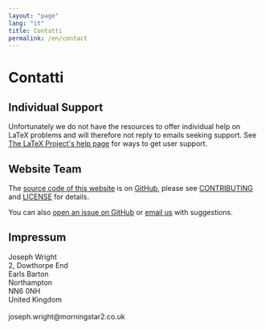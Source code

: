 ```yaml
---
layout: "page"
lang: "it"
title: Contatti
permalink: /en/contact
---
```


# Contatti

## Individual Support

Unfortunately we do not have the resources to offer individual help on LaTeX problems and will therefore not reply to emails seeking support. See [The LaTeX Project's help page](https://www.latex-project.org/help/) for ways to get user support.

## Website Team

The [source code of this website](https://github.com/learnlatex/learnlatex.github.io/) is on [GitHub](https://github.com/learnlatex/), please see [CONTRIBUTING](../CONTRIBUTING) and [LICENSE](../LICENSE) for details.

You can also [open an issue on GitHub](https://github.com/learnlatex/learnlatex.github.io/issues) or [email us](mailto:texfaq@texfaq.org) with suggestions.

## Impressum

<p>Joseph Wright<br>
2, Dowthorpe End<br>
Earls Barton<br>
Northampton<br>
NN6 0NH<br>
United Kingdom<br>
<br>joseph.wright@morningstar2.co.uk</p>
